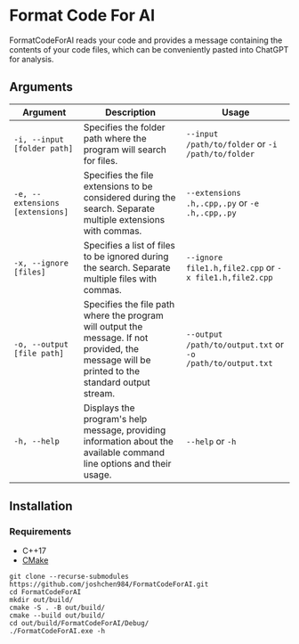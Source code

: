 # Format Code For AI

FormatCodeForAI reads your code and provides a message containing the contents of your code files, which can be conveniently pasted into ChatGPT for analysis.


## Arguments

| Argument                  | Description                                                                                                                                                             | Usage                                     |
|---------------------------|-------------------------------------------------------------------------------------------------------------------------------------------------------------------------|-------------------------------------------|
| `-i, --input [folder path]`      | Specifies the folder path where the program will search for files.                                                                                                      | `--input /path/to/folder` or `-i /path/to/folder` |
| `-e, --extensions [extensions]`  | Specifies the file extensions to be considered during the search. Separate multiple extensions with commas.                                                             | `--extensions .h,.cpp,.py` or `-e .h,.cpp,.py` |
| `-x, --ignore [files]`           | Specifies a list of files to be ignored during the search. Separate multiple files with commas.                                                                        | `--ignore file1.h,file2.cpp` or `-x file1.h,file2.cpp` |
| `-o, --output [file path]`       | Specifies the file path where the program will output the message. If not provided, the message will be printed to the standard output stream.    | `--output /path/to/output.txt` or `-o /path/to/output.txt` |
| `-h, --help`                    | Displays the program's help message, providing information about the available command line options and their usage.                                                   | `--help` or `-h`                          |

## Installation

### Requirements
* C++17
* [CMake](https://cmake.org/)

```
git clone --recurse-submodules https://github.com/joshchen984/FormatCodeForAI.git
cd FormatCodeForAI
mkdir out/build/
cmake -S . -B out/build/
cmake --build out/build/
cd out/build/FormatCodeForAI/Debug/
./FormatCodeForAI.exe -h
```
